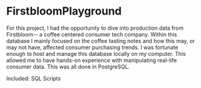 # FirstbloomPlayground

For this project, I had the opportunity to dive into production data from Firstbloom-- a coffee centered consumer tech company. Within this database I mainly focused on the coffee tasting notes and how this may, or may not have, affected consumer purchasing trends. I was fortunate enough to host and manage this database locally on my computer. This allowed me to have hands-on experience with manipulating real-life consumer data. 
This was all done in PostgreSQL.

Included: SQL Scripts

